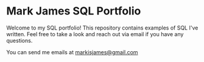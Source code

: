 # Mark James SQL Portfolio

Welcome to my SQL portfolio! This repository contains examples of SQL I've written. Feel free to take a look and reach out via email if you have any questions. 

You can send me emails at markisjames@gmail.com

